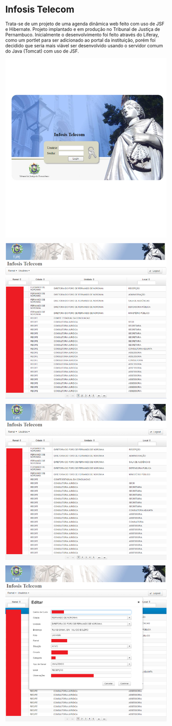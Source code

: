 # Infosis Telecom

Trata-se de um projeto de uma agenda dinâmica web feito com uso de JSF e Hibernate. Projeto implantado e em produção no Tribunal de Justiça de Pernambuco. 
Inicialmente o desenvolvimento foi feito através do Liferay, como um portlet para ser adicionado ao portal da instituição, porém foi decidido que seria mais viável 
ser desenvolvido usando o servidor comum do Java (Tomcat) com uso de JSF.



![screenshot01](https://github.com/andersonmends/infosis-telecom/blob/master/img1.png)

![screenshot02](https://github.com/andersonmends/infosis-telecom/blob/master/img2.png)

![screenshot03](https://github.com/andersonmends/infosis-telecom/blob/master/Screenshot_3.png)

![screenshot04](https://github.com/andersonmends/infosis-telecom/blob/master/Screenshot_4.png)
